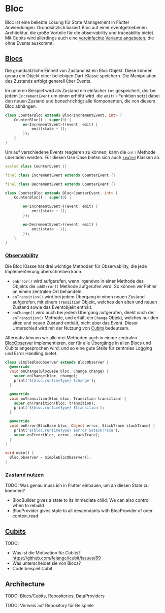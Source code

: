 # Bloc

Bloc ist eine beliebte Lösung für State Management in Flutter Anwendungen. Grundsätzlich basiert Bloc auf einer eventgetriebenen Architektur, die große Vorteile für die observability und traceability bietet. Mit Cubits wird allerdings auch eine [vereinfachte Variante angeboten](https://bloclibrary.dev/bloc-concepts/#cubit-vs-bloc), die ohne Events auskommt.

## [Blocs](https://bloclibrary.dev/bloc-concepts/#bloc)

Die grundsätzliche Einheit von Zustand ist ein Bloc Objekt. Diese können genau ein Objekt einer beliebigen Dart-Klasse speichern. Die Manipulation des Zustands  erfolgt generell über Events.

Im unteren Beispiel wird als Zustand ein einfacher `int` gespeichert, der bei jedem `IncrementEvent` um einen erhöht wird. die `emit()` Funktion setzt dabei den neuen Zustand und benachrichtigt alle Komponenten, die von diesem Bloc abhängen.

``` dart
class CounterBloc extends Bloc<IncrementEvent, int> {
	CounterBloc() : super(0) {
		on<IncrementEvent>((event, emit) {
			emit(state + 1);
		});
	}
}
```

Um auf verschiedene Events reagieren zu können, kann die `on()` Methode überladen werden. Für diesen Use Case bieten sich auch [`sealed`](https://dart.dev/language/class-modifiers#sealed) Klassen an.

``` Dart
sealed class CounterEvent {}

final class IncrementEvent extends CounterEvent {}

final class DecrementEvent extends CounterEvent {}

class CounterBloc extends Bloc<CounterEvent, int> {
	CounterBloc() : super(0) {

		on<IncrementEvent>((event, emit) {
			emit(state + 1);
		});

		on<DecrementEvent>((event, emit) {
			emit(state - 1);
		});
	}
}
```

### [Observability](https://bloclibrary.dev/bloc-concepts/#observing-a-bloc)

Die Bloc Klasse hat drei wichtige Methoden für Observability, die jede Implementierung überschreiben kann:

- `onError()` wird aufgerufen, wenn irgendwo in einer Methode des Objekts die `addError()` Methode aufgerufen wird. So können wir Fehler an einem zentralen Ort behandeln.
- `onTransition()` wird bei jedem Übergang in einen neuen Zustand aufgerufen, mit einem `Transition` Objekt, welches den alten und neuen Zustand sowie das Eventobjekt enthält.
- `onChange()` wird auch bei jedem Übergang aufgerufen, direkt nach der `onTransition()` Methode, und erhält ein `Change` Objekt, welches nur den alten und neuen Zustand enthält, nicht aber das Event. Dieser Unterschied wird mit der Nutzung von [Cubits](#cubits) bedeutsam.

Alternativ können wir alle drei Methoden auch in einme zentralen [BlocObserver](https://bloclibrary.dev/bloc-concepts/#blocobserver-1) implementieren, der für alle Übergänge in allen Blocs und Cubits angesprochen wird, und so eine gute Stelle für zentrales Logging und Error Handling bietet.

``` Dart
class SimpleBlocObserver extends BlocObserver {
  @override
  void onChange(BlocBase bloc, Change change) {
    super.onChange(bloc, change);
    print('${bloc.runtimeType} $change');
  }

  @override
  void onTransition(Bloc bloc, Transition transition) {
    super.onTransition(bloc, transition);
    print('${bloc.runtimeType} $transition');
  }

  @override
  void onError(BlocBase bloc, Object error, StackTrace stackTrace) {
    print('${bloc.runtimeType} $error $stackTrace');
    super.onError(bloc, error, stackTrace);
  }
}

void main() {
  Bloc.observer = SimpleBlocObserver();
}
```

### Zustand nutzen

TODO: Was genau muss ich in Flutter einbauen, um an diesen State zu kommen?

- BlocBuilder gives a state to its immediate child; We can also control when to rebuild
- BlocProvider gives state to all descendants with BlocProvider.of<T> oder context.read<T>

## [Cubits](https://bloclibrary.dev/bloc-concepts/#cubit)

TODO:
 - Was ist die Motivation für Cubits? https://github.com/felangel/cubit/issues/69
 - Was unterscheidet sie von Blocs?
 - Code beispiel Cubit

## Architecture

TODO: Blocs/Cubits, Repositories, DataProviders

TODO: Verweis auf Repository für Beispiele